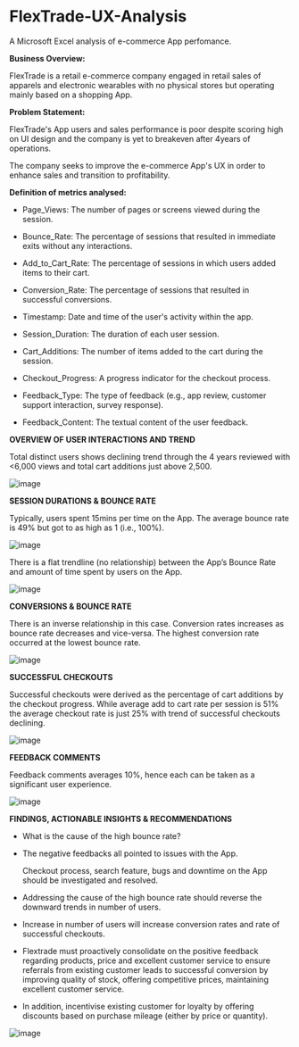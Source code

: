 # FlexTrade-UX-Analysis

A Microsoft Excel analysis of e-commerce App perfomance.


**Business Overview:** 
  
  FlexTrade is a retail e-commerce company engaged in retail sales of apparels and electronic wearables with no physical stores but
  operating mainly based on a shopping App.


**Problem Statement:** 

  FlexTrade's App users and sales performance is poor despite scoring high on UI design and the company is yet to breakeven after 4years of 
  operations.
  
  The company seeks to improve the e-commerce App's UX in order to enhance sales and transition to profitability.


**Definition of metrics analysed:**

  - Page_Views: The number of pages or screens viewed during the session.
  
  - Bounce_Rate: The percentage of sessions that resulted in immediate exits without any interactions.
  
  - Add_to_Cart_Rate: The percentage of sessions in which users added items to their cart.
  
  - Conversion_Rate: The percentage of sessions that resulted in successful conversions.
  
  - Timestamp: Date and time of the user's activity within the app.
  
  - Session_Duration: The duration of each user session.
  
  - Cart_Additions: The number of items added to the cart during the session.
  
  - Checkout_Progress: A progress indicator for the checkout process.
  
  - Feedback_Type: The type of feedback (e.g., app review, customer support interaction, survey response).
  
  - Feedback_Content: The textual content of the user feedback.


**OVERVIEW OF USER INTERACTIONS AND TREND**

Total distinct users shows declining trend through the 4 years reviewed with <6,000 views and total cart additions just above 2,500.

  ![image](https://github.com/user-attachments/assets/3a3a296b-c5ea-4f15-a7ca-2287060cb426)



**SESSION DURATIONS & BOUNCE RATE**
	
 Typically, users spent 15mins per time on the App.
 The average bounce rate is 49% but got to as high as 1 (i.e., 100%).

  ![image](https://github.com/user-attachments/assets/525716bd-1158-4f18-9eae-7d34ec27c4b8)


  There is a flat trendline (no relationship) between the App’s Bounce Rate and amount of time spent by users on the App.
  
   ![image](https://github.com/user-attachments/assets/9ebe83f5-fb37-4fdd-b698-a2cf61796c62)



**CONVERSIONS & BOUNCE RATE**
	
  There is an inverse relationship in this case.
	Conversion rates increases as bounce rate decreases and vice-versa.
	The highest conversion rate occurred at the lowest bounce rate.

  ![image](https://github.com/user-attachments/assets/c00ac446-2ccc-426c-8bbe-95a9e2dc2216)



**SUCCESSFUL CHECKOUTS**

   Successful checkouts were derived as the percentage of cart additions by the checkout progress.
   While average add to cart rate per session is 51% the average checkout rate is just 25% with trend of successful checkouts declining.


  ![image](https://github.com/user-attachments/assets/0826768e-bd04-48bf-b70e-de60b46662da)


**FEEDBACK COMMENTS**

  Feedback comments averages 10%, hence each can be taken as a significant user experience.


  ![image](https://github.com/user-attachments/assets/cfbb7cb5-7546-402f-adb9-ab34fe8ce151)


**FINDINGS, ACTIONABLE INSIGHTS & RECOMMENDATIONS**

- What is the cause of the high bounce rate?

- The negative feedbacks all pointed to issues with the App.

	Checkout process, search feature, bugs and downtime on the App should be investigated and resolved.

- Addressing the cause of the high bounce rate should reverse the downward trends in number of users.

- Increase in number of users will increase conversion rates and rate of successful checkouts.

- Flextrade must proactively consolidate on the positive feedback regarding products, price and excellent customer service to ensure    	referrals from existing customer leads to successful conversion by improving quality of stock, offering competitive prices, 	maintaining excellent customer service.

- In addition, incentivise existing customer for loyalty by offering discounts based on purchase mileage (either by price or quantity).



 ![image](https://github.com/user-attachments/assets/9f521ed9-750c-4064-a149-308bc357ee99)
